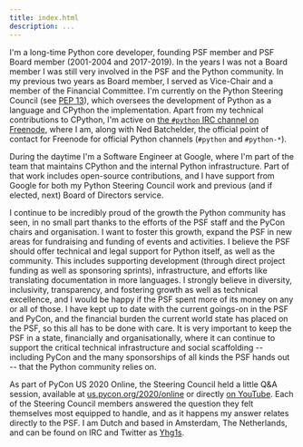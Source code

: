 ```yaml
---
title: index.html
description: ...
---
```


I'm a long\-time Python core developer, founding PSF member and PSF Board member (2001\-2004 and 2017\-2019\). In the years I was not a Board member I was still very involved in the PSF and the Python community. In my previous two years as Board member, I served as Vice\-Chair and a member of the Financial Committee. I'm currently on the Python Steering Council (see [PEP 13](/dev/peps/pep-0013)), which oversees the development of Python as a language and CPython the implementation. Apart from my technical contributions to CPython, I'm active on [the `#python` IRC channel on Freenode](https:///community/irc/), where I am, along with Ned Batchelder, the official point of contact for Freenode for official Python channels (`#python` and `#python-*`).


During the daytime I'm a Software Engineer at Google, where I'm part of the team that maintains CPython and the internal Python infrastructure. Part of that work includes open\-source contributions, and I have support from Google for both my Python Steering Council work and previous (and if elected, next) Board of Directors service.


I continue to be incredibly proud of the growth the Python community has seen, in no small part thanks to the efforts of the PSF staff and the PyCon chairs and organisation. I want to foster this growth, expand the PSF in new areas for fundraising and funding of events and activities. I believe the PSF should offer technical and legal support for Python itself, as well as the community. This includes supporting development (through direct project funding as well as sponsoring sprints), infrastructure, and efforts like translating documentation in more languages. I strongly believe in diversity, inclusivity, transparency, and fostering growth as well as technical excellence, and I would be happy if the PSF spent more of its money on any or all of those. I have kept up to date with the current goings\-on in the PSF and PyCon, and the financial burden the current world state has placed on the PSF, so this all has to be done with care. It is very important to keep the PSF in a state, financially and organisationally, where it can continue to support the critical technical infrastructure and social scaffolding \-\- including PyCon and the many sponsorships of all kinds the PSF hands out \-\- that the Python community relies on.


As part of PyCon US 2020 Online, the Steering Council held a little Q\&A session, available at [us.pycon.org/2020/online](https://us.pycon.org/2020/online/) or directly [on YouTube](https://youtu.be/xX8fGuh4T_o). Each of the Steering Council members answered the question they felt themselves most equipped to handle, and as it happens my answer relates directly to the PSF. I am Dutch and based in Amsterdam, The Netherlands, and can be found on IRC and Twitter as [Yhg1s](https://twitter.com/Yhg1s).


